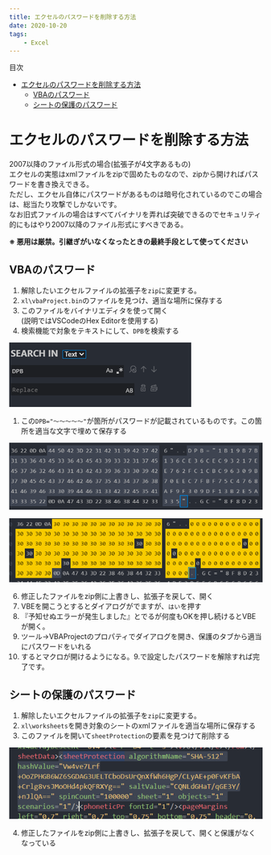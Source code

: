 ```yaml
---
title: エクセルのパスワードを削除する方法
date: 2020-10-20
tags:
    - Excel
---
```


目次
<!-- @import "[TOC]" {cmd="toc" depthFrom=1 depthTo=6 orderedList=false} -->
<!-- code_chunk_output -->

- [エクセルのパスワードを削除する方法](#エクセルのパスワードを削除する方法)
  - [VBAのパスワード](#vbaのパスワード)
  - [シートの保護のパスワード](#シートの保護のパスワード)

<!-- /code_chunk_output -->

# エクセルのパスワードを削除する方法

2007以降のファイル形式の場合(拡張子が4文字あるもの)  
エクセルの実態はxmlファイルをzipで固めたものなので、zipから開ければパスワードを書き換えできる。  
ただし、エクセル自体にパスワードがあるものは暗号化されているのでこの場合は、総当たり攻撃でしかないです。  
なお旧式ファイルの場合はすべてバイナリを弄れば突破できるのでセキュリティ的にもはやり2007以降のファイル形式にすべきである。

**※ 悪用は厳禁。引継ぎがいなくなったときの最終手段として使ってください**

## VBAのパスワード

1. 解除したいエクセルファイルの拡張子を`zip`に変更する。
2. `xl\vbaProject.bin`のファイルを見つけ、適当な場所に保存する
3. このファイルをバイナリエディタを使って開く  
   (説明ではVSCodeのHex Editorを使用する)
4. 検索機能で対象をテキストにして、`DPB`を検索する

![](img/pass001.png)

1. この`DPB="～～～～～"`が箇所がパスワードが記載されているものです。この箇所を適当な文字で埋めて保存する

![](img/pass002.png)

![](img/pass003.png)

6. 修正したファイルをzip側に上書きし、拡張子を戻して、開く
7. VBEを開こうとするとダイアログがでますが、`はい`を押す
8. 『予知せぬエラーが発生しました』とでるが何度もOKを押し続けるとVBEが開く。
9. ツール→VBAProjectのプロパティでダイアログを開き、保護のタブから適当にパスワードをいれる
10. するとマクロが開けるようになる。9.で設定したパスワードを解除すれば完了です。

## シートの保護のパスワード
1. 解除したいエクセルファイルの拡張子を`zip`に変更する。
2. `xl\worksheets`を開き対象のシートのxmlファイルを適当な場所に保存する
3. このファイルを開いて`sheetProtection`の要素を見つけて削除する

![](img/pass004.png)

4. 修正したファイルをzip側に上書きし、拡張子を戻して、開くと保護がなくなっている






